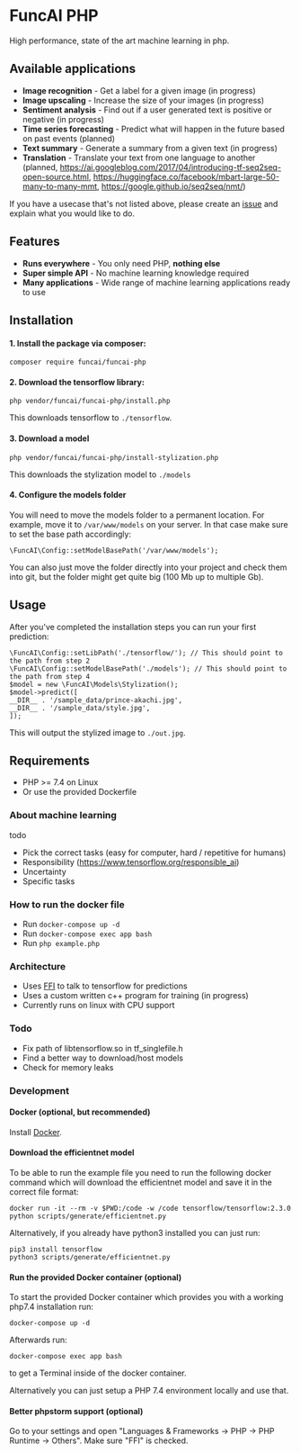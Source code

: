 # FuncAI PHP
High performance, state of the art machine learning in php.

## Available applications

 - **Image recognition** - Get a label for a given image (in progress)
 - **Image upscaling** - Increase the size of your images (in progress)
 - **Sentiment analysis** - Find out if a user generated text is positive or negative (in progress)
 - **Time series forecasting** - Predict what will happen in the future based on past events (planned)
 - **Text summary** - Generate a summary from a given text (in progress)
 - **Translation** - Translate your text from one language to another (planned, https://ai.googleblog.com/2017/04/introducing-tf-seq2seq-open-source.html, https://huggingface.co/facebook/mbart-large-50-many-to-many-mmt, https://google.github.io/seq2seq/nmt/)
 
If you have a usecase that's not listed above, please create an [issue](https://github.com/funcai/funcai-php/issues/new) and explain what you would like to do.

## Features

 - **Runs everywhere** - You only need PHP, **nothing else**
 - **Super simple API** - No machine learning knowledge required
 - **Many applications** - Wide range of machine learning applications ready to use

## Installation
#### 1. Install the package via composer:

    composer require funcai/funcai-php

#### 2. Download the tensorflow library:

    php vendor/funcai/funcai-php/install.php

This downloads tensorflow to `./tensorflow`.

#### 3. Download a model

    php vendor/funcai/funcai-php/install-stylization.php

This downloads the stylization model to `./models`

#### 4. Configure the models folder
You will need to move the models folder to a permanent location.
For example, move it to `/var/www/models` on your server. In that case make sure to set the base path accordingly:

    \FuncAI\Config::setModelBasePath('/var/www/models');

You can also just move the folder directly into your project and check them into git, but the folder might get quite big (100 Mb up to multiple Gb).

## Usage
After you've completed the installation steps you can run your first prediction:

    \FuncAI\Config::setLibPath('./tensorflow/'); // This should point to the path from step 2 
    \FuncAI\Config::setModelBasePath('./models'); // This should point to the path from step 4
    $model = new \FuncAI\Models\Stylization();
    $model->predict([
    __DIR__ . '/sample_data/prince-akachi.jpg',
    __DIR__ . '/sample_data/style.jpg',
    ]);

This will output the stylized image to `./out.jpg`.

## Requirements
 - PHP >= 7.4 on Linux
 - Or use the provided Dockerfile

### About machine learning
todo
- Pick the correct tasks (easy for computer, hard / repetitive for humans)
- Responsibility (https://www.tensorflow.org/responsible_ai)
- Uncertainty
- Specific tasks

### How to run the docker file

 - Run `docker-compose up -d`
 - Run `docker-compose exec app bash`
 - Run `php example.php`

### Architecture

 - Uses [FFI](https://www.php.net/manual/en/class.ffi.php) to talk to tensorflow for predictions
 - Uses a custom written c++ program for training (in progress)
 - Currently runs on linux with CPU support

### Todo
 - Fix path of libtensorflow.so in tf_singlefile.h
 - Find a better way to download/host models
 - Check for memory leaks

### Development

#### Docker (optional, but recommended)
Install [Docker](https://docs.docker.com/get-docker/).

#### Download the efficientnet model
To be able to run the example file you need to run the following docker command which will download the efficientnet model and save it in the correct file format:

    docker run -it --rm -v $PWD:/code -w /code tensorflow/tensorflow:2.3.0 python scripts/generate/efficientnet.py

Alternatively, if you already have python3 installed you can just run:

    pip3 install tensorflow
    python3 scripts/generate/efficientnet.py

#### Run the provided Docker container (optional)
To start the provided Docker container which provides you with a working php7.4 installation run:

    docker-compose up -d

Afterwards run:

    docker-compose exec app bash

to get a Terminal inside of the docker container.

Alternatively you can just setup a PHP 7.4 environment locally and use that.

#### Better phpstorm support (optional)
Go to your settings and open "Languages & Frameworks -> PHP -> PHP Runtime -> Others". Make sure "FFI" is checked. 
